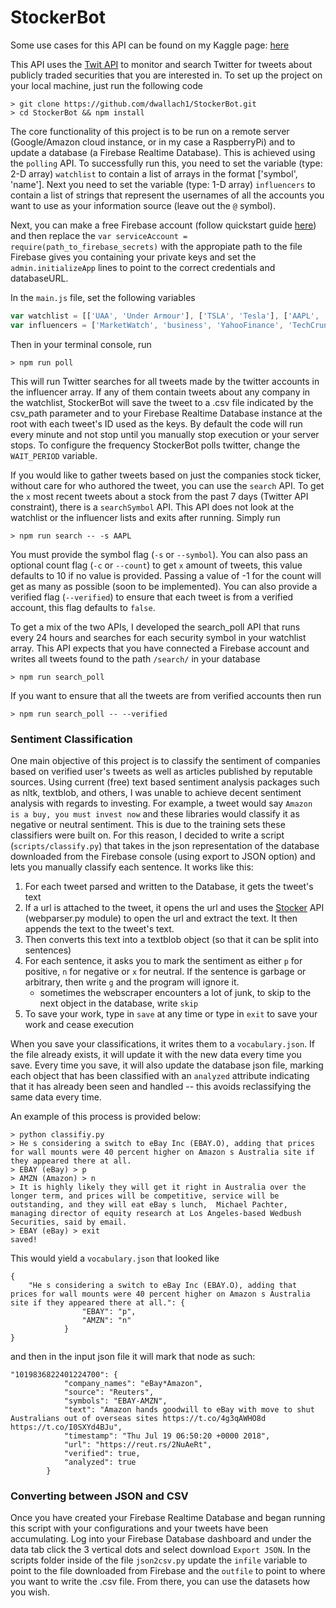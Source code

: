# StockerBot

Some use cases for this API can be found on my Kaggle page: [here](https://www.kaggle.com/davidwallach/financial-tweets)

This API uses the [Twit API](https://github.com/ttezel/twit) to monitor and search Twitter for tweets about publicly traded securities that you are interested in. To set up the project on your local machine, just run the following code

```
> git clone https://github.com/dwallach1/StockerBot.git
> cd StockerBot && npm install
```

The core functionality of this project is to be run on a remote server (Google/Amazon cloud instance, or in my case a RaspberryPi) and to update a database (a Firebase Realtime Database). This is achieved using the `polling` API. To successfully run this, you need to set the variable (type: 2-D array) `watchlist` to contain a list of arrays in the format ['symbol', 'name']. Next you need to set the variable (type: 1-D array) `influencers` to contain a list of strings that represent the usernames of all the accounts you want to use as your information source (leave out the `@` symbol). 

Next, you can make a free Firebase account (follow quickstart guide [here](https://github.com/firebase/quickstart-nodejs)) and then replace the `var serviceAccount = require(path_to_firebase_secrets)` with the appropiate path to the file Firebase gives you containing your private keys and set the `admin.initializeApp` lines to point to the correct credentials and databaseURL. 


In the `main.js` file, set the following variables 
```javascript
var watchlist = [['UAA', 'Under Armour'], ['TSLA', 'Tesla'], ['AAPL', 'Apple']];
var influencers = ['MarketWatch', 'business', 'YahooFinance', 'TechCrunch'];
```

Then in your terminal console, run 

```
> npm run poll 
```

This will run Twitter searches for all tweets made by the twitter accounts in the influencer array. If any of them contain tweets about any company in the watchlist, StockerBot will save the tweet to a .csv file indicated by the csv_path parameter and to your Firebase Realtime Database instance at the root with each tweet's ID used as the keys. By default the code will run every minute and not stop until you manually stop execution or your server stops. To configure the frequency StockerBot polls twitter, change the `WAIT_PERIOD` variable. 


If you would like to gather tweets based on just the companies stock ticker, without care for who authored the tweet, you can use the `search` API. To get the `x` most recent tweets about a stock from the past 7 days (Twitter API constraint), there is a `searchSymbol` API. This API does not look at the watchlist or the influencer lists and exits after running. Simply run

```
> npm run search -- -s AAPL 
```

You must provide the symbol flag (`-s` or `--symbol`). You can also pass an optional count flag (`-c` or `--count`) to get `x` amount of tweets, this value defaults to 10 if no value is provided. Passing a value of -1 for the count will get as many as possible (soon to be implemented). You can also provide a verified flag (`--verified`) to ensure that each tweet is from a verified account, this flag defaults to `false`. 

To get a mix of the two APIs, I developed the search_poll API that runs every 24 hours and searches for each security symbol in your watchlist array. This API expects that you have connected a Firebase account and writes all tweets found to the path `/search/` in your database

```
> npm run search_poll
```
If you want to ensure that all the tweets are from verified accounts then run
```
> npm run search_poll -- --verified
```

### Sentiment Classification

One main objective of this project is to classify the sentiment of companies based on verified user's tweets as well as articles published by reputable sources. Using current (free) text based sentiment analysis packages such as nltk, textblob, and others, I was unable to achieve decent sentiment analysis with regards to investing. For example, a tweet would say `Amazon is a buy, you must invest now` and these libraries would classify it as negative or neutral sentiment. This is due to the training sets these classifiers were built on. For this reason, I decided to write a script (`scripts/classify.py`) that takes in the json representation of the database downloaded from the Firebase console (using export to JSON option) and lets you manually classify each sentence. It works like this:

1. For each tweet parsed and written to the Database, it gets the tweet's text
2. If a url is attached to the tweet, it opens the url and uses the [Stocker](https://github.com/dwallach1/Stocker) API (webparser.py module) to open the url and extract the text. It then appends the text to the tweet's text.
3. Then converts this text into a textblob object (so that it can be split into sentences)
4. For each sentence, it asks you to mark the sentiment as either `p` for positive, `n` for negative or `x` for neutral. If the sentence is garbage or arbitrary, then write `g` and the program will ignore it. 
	* sometimes the webscraper encounters a lot of junk, to skip to the next object in the database, write `skip`
5. To save your work, type in `save` at any time or type in `exit` to save your work and cease execution

When you save your classifications, it writes them to a `vocabulary.json`. If the file already exists, it will update it with the new data every time you save. Every time you save, it will also update the database json file, marking each object that has been classified with an `analyzed` attribute indicating that it has already been seen and handled -- this avoids reclassifying the same data every time. 

An example of this process is provided below:

```
> python classifiy.py
> He s considering a switch to eBay Inc (EBAY.O), adding that prices for wall mounts were 40 percent higher on Amazon s Australia site if they appeared there at all.
> EBAY (eBay) > p
> AMZN (Amazon) > n
> It is highly likely they will get it right in Australia over the longer term, and prices will be competitive, service will be outstanding, and they will eat eBay s lunch,  Michael Pachter, managing director of equity research at Los Angeles-based Wedbush Securities, said by email.
> EBAY (eBay) > exit
saved!
```
This would yield a `vocabulary.json` that looked like
```
{
	"He s considering a switch to eBay Inc (EBAY.O), adding that prices for wall mounts were 40 percent higher on Amazon s Australia site if they appeared there at all.": { 
				"EBAY": "p", 
				"AMZN": "n"
			}
}
```
and then in the input json file it will mark that node as such:
```
"1019836822401224700": {
            "company_names": "eBay*Amazon",
            "source": "Reuters",
            "symbols": "EBAY-AMZN",
            "text": "Amazon hands goodwill to eBay with move to shut Australians out of overseas sites https://t.co/4g3qAWHO8d https://t.co/I0SXYd4BJu",
            "timestamp": "Thu Jul 19 06:50:20 +0000 2018",
            "url": "https://reut.rs/2NuAeRt",
            "verified": true,
            "analyzed": true
        }
```

### Converting between JSON and CSV

Once you have created your Firebase Realtime Database and began running this script with your configurations and your tweets have been accumulating. Log into your Firebase Database dashboard and under the data tab click the 3 vertical dots and select download `Export JSON`. In the scripts folder inside of the file `json2csv.py` update the `infile` variable to point to the file downloaded from Firebase and the `outfile` to point to where you want to write the .csv file. From there, you can use the datasets how you wish. 
